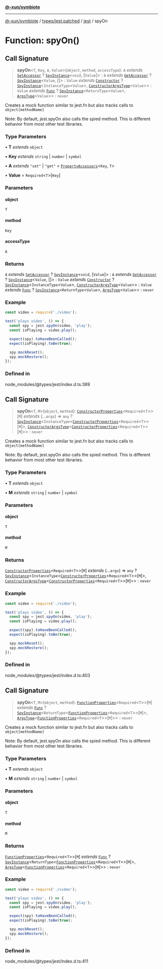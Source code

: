 [**@-xun/symbiote**](../../../../../README.md)

***

[@-xun/symbiote](../../../../../README.md) / [types/jest.patched](../../../README.md) / [jest](../README.md) / spyOn

# Function: spyOn()

## Call Signature

> **spyOn**\<`T`, `Key`, `A`, `Value`\>(`object`, `method`, `accessType`): `A` *extends* [`SetAccessor`](../type-aliases/SetAccessor.md) ? [`SpyInstance`](../interfaces/SpyInstance.md)\<`void`, [`Value`]\> : `A` *extends* [`GetAccessor`](../type-aliases/GetAccessor.md) ? [`SpyInstance`](../interfaces/SpyInstance.md)\<`Value`, []\> : `Value` *extends* [`Constructor`](../type-aliases/Constructor.md) ? [`SpyInstance`](../interfaces/SpyInstance.md)\<`InstanceType`\<`Value`\>, [`ConstructorArgsType`](../type-aliases/ConstructorArgsType.md)\<`Value`\>\> : `Value` *extends* [`Func`](../type-aliases/Func.md) ? [`SpyInstance`](../interfaces/SpyInstance.md)\<`ReturnType`\<`Value`\>, [`ArgsType`](../type-aliases/ArgsType.md)\<`Value`\>\> : `never`

Creates a mock function similar to jest.fn but also tracks calls to `object[methodName]`

Note: By default, jest.spyOn also calls the spied method. This is different behavior from most
other test libraries.

### Type Parameters

• **T** *extends* `object`

• **Key** *extends* `string` \| `number` \| `symbol`

• **A** *extends* `"set"` \| `"get"` = [`PropertyAccessors`](../type-aliases/PropertyAccessors.md)\<`Key`, `T`\>

• **Value** = `Required`\<`T`\>\[`Key`\]

### Parameters

#### object

`T`

#### method

`Key`

#### accessType

`A`

### Returns

`A` *extends* [`SetAccessor`](../type-aliases/SetAccessor.md) ? [`SpyInstance`](../interfaces/SpyInstance.md)\<`void`, [`Value`]\> : `A` *extends* [`GetAccessor`](../type-aliases/GetAccessor.md) ? [`SpyInstance`](../interfaces/SpyInstance.md)\<`Value`, []\> : `Value` *extends* [`Constructor`](../type-aliases/Constructor.md) ? [`SpyInstance`](../interfaces/SpyInstance.md)\<`InstanceType`\<`Value`\>, [`ConstructorArgsType`](../type-aliases/ConstructorArgsType.md)\<`Value`\>\> : `Value` *extends* [`Func`](../type-aliases/Func.md) ? [`SpyInstance`](../interfaces/SpyInstance.md)\<`ReturnType`\<`Value`\>, [`ArgsType`](../type-aliases/ArgsType.md)\<`Value`\>\> : `never`

### Example

```ts
const video = require('./video');

test('plays video', () => {
  const spy = jest.spyOn(video, 'play');
  const isPlaying = video.play();

  expect(spy).toHaveBeenCalled();
  expect(isPlaying).toBe(true);

  spy.mockReset();
  spy.mockRestore();
});
```

### Defined in

node\_modules/@types/jest/index.d.ts:389

## Call Signature

> **spyOn**\<`T`, `M`\>(`object`, `method`): [`ConstructorProperties`](../type-aliases/ConstructorProperties.md)\<`Required`\<`T`\>\>\[`M`\] *extends* (...`args`) => `any` ? [`SpyInstance`](../interfaces/SpyInstance.md)\<`InstanceType`\<[`ConstructorProperties`](../type-aliases/ConstructorProperties.md)\<`Required`\<`T`\>\>\[`M`\]\>, [`ConstructorArgsType`](../type-aliases/ConstructorArgsType.md)\<[`ConstructorProperties`](../type-aliases/ConstructorProperties.md)\<`Required`\<`T`\>\>\[`M`\]\>\> : `never`

Creates a mock function similar to jest.fn but also tracks calls to `object[methodName]`

Note: By default, jest.spyOn also calls the spied method. This is different behavior from most
other test libraries.

### Type Parameters

• **T** *extends* `object`

• **M** *extends* `string` \| `number` \| `symbol`

### Parameters

#### object

`T`

#### method

`M`

### Returns

[`ConstructorProperties`](../type-aliases/ConstructorProperties.md)\<`Required`\<`T`\>\>\[`M`\] *extends* (...`args`) => `any` ? [`SpyInstance`](../interfaces/SpyInstance.md)\<`InstanceType`\<[`ConstructorProperties`](../type-aliases/ConstructorProperties.md)\<`Required`\<`T`\>\>\[`M`\]\>, [`ConstructorArgsType`](../type-aliases/ConstructorArgsType.md)\<[`ConstructorProperties`](../type-aliases/ConstructorProperties.md)\<`Required`\<`T`\>\>\[`M`\]\>\> : `never`

### Example

```ts
const video = require('./video');

test('plays video', () => {
  const spy = jest.spyOn(video, 'play');
  const isPlaying = video.play();

  expect(spy).toHaveBeenCalled();
  expect(isPlaying).toBe(true);

  spy.mockReset();
  spy.mockRestore();
});
```

### Defined in

node\_modules/@types/jest/index.d.ts:403

## Call Signature

> **spyOn**\<`T`, `M`\>(`object`, `method`): [`FunctionProperties`](../type-aliases/FunctionProperties.md)\<`Required`\<`T`\>\>\[`M`\] *extends* [`Func`](../type-aliases/Func.md) ? [`SpyInstance`](../interfaces/SpyInstance.md)\<`ReturnType`\<[`FunctionProperties`](../type-aliases/FunctionProperties.md)\<`Required`\<`T`\>\>\[`M`\]\>, [`ArgsType`](../type-aliases/ArgsType.md)\<[`FunctionProperties`](../type-aliases/FunctionProperties.md)\<`Required`\<`T`\>\>\[`M`\]\>\> : `never`

Creates a mock function similar to jest.fn but also tracks calls to `object[methodName]`

Note: By default, jest.spyOn also calls the spied method. This is different behavior from most
other test libraries.

### Type Parameters

• **T** *extends* `object`

• **M** *extends* `string` \| `number` \| `symbol`

### Parameters

#### object

`T`

#### method

`M`

### Returns

[`FunctionProperties`](../type-aliases/FunctionProperties.md)\<`Required`\<`T`\>\>\[`M`\] *extends* [`Func`](../type-aliases/Func.md) ? [`SpyInstance`](../interfaces/SpyInstance.md)\<`ReturnType`\<[`FunctionProperties`](../type-aliases/FunctionProperties.md)\<`Required`\<`T`\>\>\[`M`\]\>, [`ArgsType`](../type-aliases/ArgsType.md)\<[`FunctionProperties`](../type-aliases/FunctionProperties.md)\<`Required`\<`T`\>\>\[`M`\]\>\> : `never`

### Example

```ts
const video = require('./video');

test('plays video', () => {
  const spy = jest.spyOn(video, 'play');
  const isPlaying = video.play();

  expect(spy).toHaveBeenCalled();
  expect(isPlaying).toBe(true);

  spy.mockReset();
  spy.mockRestore();
});
```

### Defined in

node\_modules/@types/jest/index.d.ts:411
